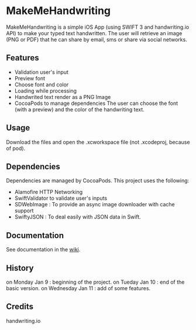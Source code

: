 # MakeMeHandwriting
MakeMeHandwriting is a simple iOS App (using SWIFT 3 and handwriting.io API) to make your typed text handwritten. The user will retrieve an image (PNG or PDF) that he can share by email, sms or share via social networks.

## Features
* Validation user's input
* Preview font
* Choose font and color
* Loading while processing
* Handwrited text render as a PNG Image
* CocoaPods to manage dependencies
The user can choose the font (with a preview) and the color of the handwriting text.

## Usage
Download the files and open the .xcworkspace file (not .xcodeproj, because of pod).

## Dependencies
Dependencies are managed by CocoaPods. This project uses the following:
* Alamofire HTTP Networking
* SwiftValidator to validate user's inputs
* SDWebImage : To provide an async image downloader with cache support
* SwiftyJSON : To deal easily with JSON data in Swift. 

## Documentation
See documentation in the [wiki](https://github.com/axelhugon/MakeMeHandwriting/wiki).

## History
on Monday Jan 9 : beginning of the project.
on Tueday Jan 10 : end of the basic version.
on Wednesday Jan 11 : add of some features.

## Credits
handwriting.io
